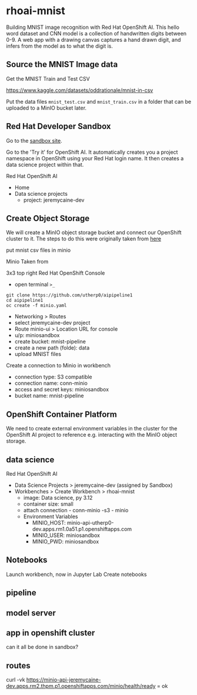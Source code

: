 # rhoai-mnist
Building MNIST image recognition with Red Hat OpenShift AI. This hello word dataset and CNN model is a collection of handwritten digits between 0-9. A web app with a drawing canvas captures a hand drawn digit, and infers from the model as to what the digit is.

## Source the MNIST Image data
Get the MNIST Train and Test CSV

https://www.kaggle.com/datasets/oddrationale/mnist-in-csv 

Put the data files `mnist_test.csv` and `mnist_train.csv` in a folder that can be uploaded to a MinIO bucket later.

## Red Hat Developer Sandbox
Go to the [sandbox site](https://developers.redhat.com/developer-sandbox).

Go to the 'Try it' for OpenShift AI. It automatically creates you a project namespace in OpenShift using your Red Hat login name. It then creates a data science project within that.

Red Hat OpenShift AI
- Home
- Data science projects
    - project: jeremycaine-dev


## Create Object Storage
We will create a MinIO object storage bucket and connect our OpenShift cluster to it. The steps to do this were originally taken from [here](https://developers.redhat.com/learning/learn:openshift-ai:automate-ml-pipeline-openshift-ai/resource/resources:set-and-execute-pipeline)



put mnist csv files in minio

Minio
Taken from 

3x3 top right
Red Hat OpenShift Console
- open terminal `>_`
```
git clone https://github.com/utherp0/aipipeline1
cd aipipeline1
oc create -f minio.yaml
```
- Networking > Routes
- select jeremycaine-dev project
- Route minio-ui > Location URL for console
- u/p: miniosandbox
- create bucket: mnist-pipeline
- create a new path (folde): data
- upload MNIST files

Create a connection to Minio in workbench
- connection type: S3 compatible
- connection name: conn-minio
- access and secret keys: miniosandbox
- bucket name: mnist-pipeline

## OpenShift Container Platform
We need to create external environment variables in the cluster for the OpenShift AI project to reference e.g. interacting with the MinIO object storage.

## data science
Red Hat OpenShift AI
- Data Science Projects > jeremycaine-dev (assigned by Sandbox)
- Workbenches > Create Workbench > rhoai-mnist
    - image: Data science, py 3.12
    - container size: small
    - attach connection - conn-minio -s3 - minio
    - Environment Variables
        - MINIO_HOST: minio-api-utherp0-dev.apps.rm1.0a51.p1.openshiftapps.com
        - MINIO_USER: miniosandbox
        - MINIO_PWD: miniosandbox



## Notebooks
Launch workbench, now in Jupyter Lab
Create notebooks



## pipeline

## model server


## app in openshift cluster
can it all be done in sandbox?

## routes
curl -vk https://minio-api-jeremycaine-dev.apps.rm2.thpm.p1.openshiftapps.com/minio/health/ready = ok

